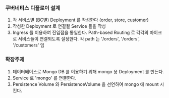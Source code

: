 ### 쿠버네티스 디플로이 설계

1. 각 서비스별 (BC별) Deployment 를 작성한다 (order, store, customer)
2. 작성한 Deployment 로 연결될 Service 들을 작성
3. Ingress 를 이용하여 진입점을 통일한다. Path-based Routing 로 각각의 마이크로 서비스들이 연결되도록 설정한다.
각 path 는 '/orders', '/orders', '/customers' 임

### 확장주제

1. 데이터베이스로 Mongo DB 를 이용하기 위해 mongo 용 Deployment 를 만든다.
1. Service 로 'mongo' 를 연결한다.
1. Persistence Volume 와 PersistenceVolume 을 선언하여 mongo 에 mount 시킨다.
